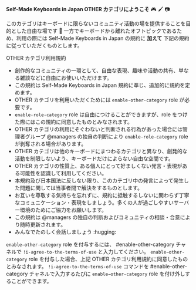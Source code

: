 **Self-Made Keyboards in Japan OTHER カテゴリにようこそ** :video_game: :paintbrush: :camera:

このカテゴリはキーボードに限らないコミュニティ活動の場を提供することを目的とした自由な場です :tada:
一方でキーボードから離れたオフトピックであるため、利用の際には Self-Made Keyboards in Japan の規約に **加えて** 下記の規約に従っていただくものとします。

OTHER カテゴリ利用規約

- 創作的なコミュニティの一環として、自由な表現、趣味や活動の共有、単なる雑談などに自由にお使いいただけます。
- この規約は Self-Made Keyboards in Japan 規約に準じ、追加的に規約を定めます。
- OTHER カテゴリを利用いただくためには `enable-other-category` role が必要です。
- `enable-role-category` role は自由につけることができますが、role をつけた際にはこの規約に同意したものとみなされます。
- OTHER カテゴリの利用にそぐわないと判断される行為があった場合には管理者グループ @managers の独自の判断により `enable-role-category` role が剥奪される場合があります。
- OTHER カテゴリは他のキーボードにまつわるカテゴリと異なり、創発的な活動を制限しないよう、キーボードだけによらない自由な空間です。
- OTHER カテゴリの性質上、ある個人にとって好ましくない発言・表現がある可能性を認識して利用してください。
- 本規約及び日本国法に反しない限り、このカテゴリ中の発言によって発生した問題に関しては当事者間で解決をするものとします。
- お互いを尊敬する気持ちを忘れずに、規約に抵触するしないに関わらず丁寧なコミュニケーション・表現をしましょう。多くの人が過ごしやすいサーバー環境のためにご協力をお願いします。
- この規約は @managers の独自の判断およびコミュニティの相談・合意により随時更新されます。
- みんなでたのしく会話しましょう :hugging:

`enable−other-category` role を付与するには、 #enable-other-category チャネルで `!i-agree-to-the-terms-of-use` と入力してください。
`enable−other-category` role を付与した場合、上記 OTHER カテゴリ利用規約に同意したものとみなされます。
`!i-agree-to-the-terms-of-use` コマンドを #enable-other-category チャネルで入力するたびに `enable−other-category` role を付け外しすることができます。
